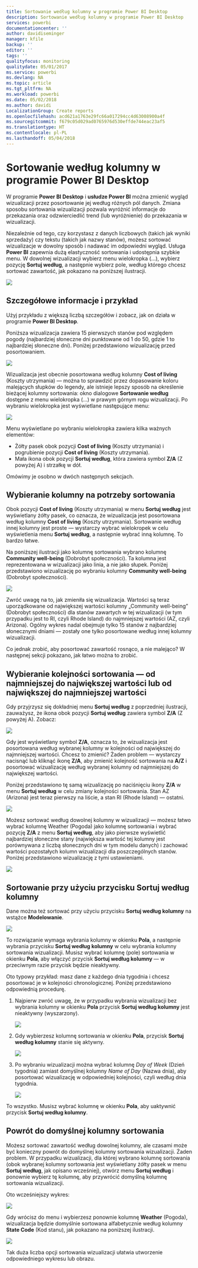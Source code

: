 ```yaml
---
title: Sortowanie według kolumny w programie Power BI Desktop
description: Sortowanie według kolumny w programie Power BI Desktop
services: powerbi
documentationcenter: ''
author: davidiseminger
manager: kfile
backup: ''
editor: ''
tags: ''
qualityfocus: monitoring
qualitydate: 05/01/2017
ms.service: powerbi
ms.devlang: NA
ms.topic: article
ms.tgt_pltfrm: NA
ms.workload: powerbi
ms.date: 05/02/2018
ms.author: davidi
LocalizationGroup: Create reports
ms.openlocfilehash: acd621a1763e29fc66a017294cc4d63008900a4f
ms.sourcegitcommit: f679c05d029ad0765976d530effde744eac23af5
ms.translationtype: HT
ms.contentlocale: pl-PL
ms.lasthandoff: 05/04/2018
---
```

# <a name="sort-by-column-in-power-bi-desktop"></a>Sortowanie według kolumny w programie Power BI Desktop
W programie **Power BI Desktop** i **usłudze Power BI** można zmienić wygląd wizualizacji przez posortowanie jej według różnych pól danych. Zmiana sposobu sortowania wizualizacji pozwala wyróżnić informacje do przekazania oraz odzwierciedlić trend (lub wyróżnienie) do przekazania w wizualizacji.

Niezależnie od tego, czy korzystasz z danych liczbowych (takich jak wyniki sprzedaży) czy tekstu (takich jak nazwy stanów), możesz sortować wizualizacje w dowolny sposób i nadawać im odpowiedni wygląd.  Usługa **Power BI** zapewnia dużą elastyczność sortowania i udostępnia szybkie menu. W dowolnej wizualizacji wybierz menu wielokropka (...), wybierz pozycję **Sortuj według**, a następnie wybierz pole, według którego chcesz sortować zawartość, jak pokazano na poniższej ilustracji.

![](media/desktop-sort-by-column/sortbycolumn_2.png)

## <a name="more-depth-and-an-example"></a>Szczegółowe informacje i przykład
Użyj przykładu z większą liczbą szczegółów i zobacz, jak on działa w programie **Power BI Desktop**.

Poniższa wizualizacja zawiera 15 pierwszych stanów pod względem pogody (najbardziej słoneczne dni punktowane od 1 do 50, gdzie 1 to najbardziej słoneczne dni). Poniżej przedstawiono wizualizację przed posortowaniem.

![](media/desktop-sort-by-column/sortbycolumn_1.png)

Wizualizacja jest obecnie posortowana według kolumny **Cost of living** (Koszty utrzymania) — można to sprawdzić przez dopasowanie koloru malejących słupków do legendy, ale istnieje lepszy sposób na określenie bieżącej kolumny sortowania: okno dialogowe **Sortowanie według** dostępne z menu wielokropka (...) w prawym górnym rogu wizualizacji. Po wybraniu wielokropka jest wyświetlane następujące menu:

![](media/desktop-sort-by-column/sortbycolumn_2.png)

Menu wyświetlane po wybraniu wielokropka zawiera kilka ważnych elementów:

* Żółty pasek obok pozycji **Cost of living** (Koszty utrzymania) i pogrubienie pozycji **Cost of living** (Koszty utrzymania).
* Mała ikona obok pozycji **Sortuj według**, która zawiera symbol **Z/A** (Z powyżej A) i strzałkę w dół.

Omówimy je osobno w dwóch następnych sekcjach.

## <a name="selecting-which-column-to-use-for-sorting"></a>Wybieranie kolumny na potrzeby sortowania
Obok pozycji **Cost of living** (Koszty utrzymania) w menu **Sortuj według** jest wyświetlany żółty pasek, co oznacza, że wizualizacja jest posortowana według kolumny **Cost of living** (Koszty utrzymania). Sortowanie według innej kolumny jest proste — wystarczy wybrać wielokropek w celu wyświetlenia menu **Sortuj według**, a następnie wybrać inną kolumnę. To bardzo łatwe.

Na poniższej ilustracji jako kolumnę sortowania wybrano kolumnę **Community well-being** (Dobrobyt społeczności). Ta kolumna jest reprezentowana w wizualizacji jako linia, a nie jako słupek. Poniżej przedstawiono wizualizację po wybraniu kolumny **Community well-being** (Dobrobyt społeczności).

![](media/desktop-sort-by-column/sortbycolumn_3.png)

Zwróć uwagę na to, jak zmieniła się wizualizacja. Wartości są teraz uporządkowane od największej wartości kolumny „Community well-being” (Dobrobyt społeczności) dla stanów zawartych w tej wizualizacji (w tym przypadku jest to RI, czyli Rhode Island) do najmniejszej wartości (AZ, czyli Arizona). Ogólny wykres nadal obejmuje tylko 15 stanów z najbardziej słonecznymi dniami — zostały one tylko posortowane według innej kolumny wizualizacji.

Co jednak zrobić, aby posortować zawartość rosnąco, a nie malejąco? W następnej sekcji pokazano, jak łatwo można to zrobić.

## <a name="selecting-the-sort-order---smallest-to-largest-largest-to-smallest"></a>Wybieranie kolejności sortowania — od najmniejszej do największej wartości lub od największej do najmniejszej wartości
Gdy przyjrzysz się dokładniej menu **Sortuj według** z poprzedniej ilustracji, zauważysz, że ikona obok pozycji **Sortuj według** zawiera symbol **Z/A** (Z powyżej A). Zobacz:

![](media/desktop-sort-by-column/sortbycolumn_4.png)

Gdy jest wyświetlany symbol **Z/A**, oznacza to, że wizualizacja jest posortowana według wybranej kolumny w kolejności od największej do najmniejszej wartości. Chcesz to zmienić? Żaden problem — wystarczy nacisnąć lub kliknąć ikonę **Z/A**, aby zmienić kolejność sortowania na **A/Z** i posortować wizualizację według wybranej kolumny od najmniejszej do największej wartości.

Poniżej przedstawiono tę samą wizualizację po naciśnięciu ikony **Z/A** w menu **Sortuj według** w celu zmiany kolejności sortowania. Stan AZ (Arizona) jest teraz pierwszy na liście, a stan RI (Rhode Island) — ostatni.

![](media/desktop-sort-by-column/sortbycolumn_5.png)

Możesz sortować według dowolnej kolumny w wizualizacji — możesz łatwo wybrać kolumnę Weather (Pogoda) jako kolumnę sortowania i wybrać pozycję **Z/A** z menu **Sortuj według**, aby jako pierwsze wyświetlić najbardziej słoneczne stany (największa wartość tej kolumny jest porównywana z liczbą słonecznych dni w tym modelu danych) i zachować wartości pozostałych kolumn wizualizacji dla poszczególnych stanów. Poniżej przedstawiono wizualizację z tymi ustawieniami.

![](media/desktop-sort-by-column/sortbycolumn_6.png)

## <a name="sort-using-the-sort-by-column-button"></a>Sortowanie przy użyciu przycisku Sortuj według kolumny
Dane można też sortować przy użyciu przycisku **Sortuj według kolumny** na wstążce **Modelowanie**.

![](media/desktop-sort-by-column/sortbycolumn_8.png)

To rozwiązanie wymaga wybrania kolumny w okienku **Pola**, a następnie wybrania przycisku **Sortuj według kolumny** w celu wybrania kolumny sortowania wizualizacji. Musisz wybrać kolumnę (pole) sortowania w okienku **Pola**, aby włączyć przycisk **Sortuj według kolumny** — w przeciwnym razie przycisk będzie nieaktywny.

Oto typowy przykład: masz dane z każdego dnia tygodnia i chcesz posortować je w kolejności chronologicznej. Poniżej przedstawiono odpowiednią procedurę.

1. Najpierw zwróć uwagę, że w przypadku wybrania wizualizacji bez wybrania kolumny w okienku **Pola** przycisk **Sortuj według kolumny** jest nieaktywny (wyszarzony).
   
   ![](media/desktop-sort-by-column/sortbycolumn_9a.png)
2. Gdy wybierzesz kolumnę sortowania w okienku **Pola**, przycisk **Sortuj według kolumny** stanie się aktywny.
   
   ![](media/desktop-sort-by-column/sortbycolumn_10.png)
3. Po wybraniu wizualizacji można wybrać kolumnę *Day of Week* (Dzień tygodnia) zamiast domyślnej kolumny *Name of Day* (Nazwa dnia), aby posortować wizualizację w odpowiedniej kolejności, czyli według dnia tygodnia.
   
   ![](media/desktop-sort-by-column/sortbycolumn_11.png)

To wszystko. Musisz wybrać kolumnę w okienku **Pola**, aby uaktywnić przycisk **Sortuj według kolumny**.

## <a name="getting-back-to-default-column-for-sorting"></a>Powrót do domyślnej kolumny sortowania
Możesz sortować zawartość według dowolnej kolumny, ale czasami może być konieczny powrót do domyślnej kolumny sortowania wizualizacji. Żaden problem. W przypadku wizualizacji, dla której wybrano kolumnę sortowania (obok wybranej kolumny sortowania jest wyświetlany żółty pasek w menu **Sortuj według**, jak opisano wcześniej), otwórz menu **Sortuj według** i ponownie wybierz tę kolumnę, aby przywrócić domyślną kolumnę sortowania wizualizacji.

Oto wcześniejszy wykres:

![](media/desktop-sort-by-column/sortbycolumn_6.png)

Gdy wrócisz do menu i wybierzesz ponownie kolumnę **Weather** (Pogoda), wizualizacja będzie domyślnie sortowana alfabetycznie według kolumny **State Code** (Kod stanu), jak pokazano na poniższej ilustracji.

![](media/desktop-sort-by-column/sortbycolumn_7.png)

Tak duża liczba opcji sortowania wizualizacji ułatwia utworzenie odpowiedniego wykresu lub obrazu.

